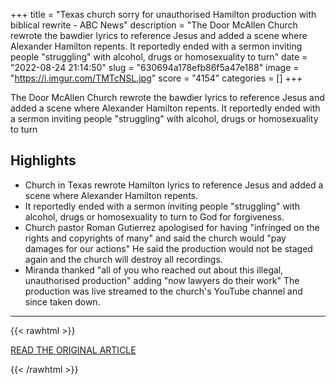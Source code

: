 +++
title = "Texas church sorry for unauthorised Hamilton production with biblical rewrite - ABC News"
description = "The Door McAllen Church rewrote the bawdier lyrics to reference Jesus and added a scene where Alexander Hamilton repents. It reportedly ended with a sermon inviting people \"struggling\" with alcohol, drugs or homosexuality to turn"
date = "2022-08-24 21:14:50"
slug = "630694a178efb86f5a47e188"
image = "https://i.imgur.com/TMTcNSL.jpg"
score = "4154"
categories = []
+++

The Door McAllen Church rewrote the bawdier lyrics to reference Jesus and added a scene where Alexander Hamilton repents. It reportedly ended with a sermon inviting people \"struggling\" with alcohol, drugs or homosexuality to turn

## Highlights

- Church in Texas rewrote Hamilton lyrics to reference Jesus and added a scene where Alexander Hamilton repents.
- It reportedly ended with a sermon inviting people "struggling" with alcohol, drugs or homosexuality to turn to God for forgiveness.
- Church pastor Roman Gutierrez apologised for having "infringed on the rights and copyrights of many" and said the church would "pay damages for our actions" He said the production would not be staged again and the church will destroy all recordings.
- Miranda thanked "all of you who reached out about this illegal, unauthorised production" adding "now lawyers do their work" The production was live streamed to the church's YouTube channel and since taken down.

---

{{< rawhtml >}}
  <p class="article-category">
    <a target="_blank" href="https://www.abc.net.au/news/2022-08-24/church-apologises-for-unauthorised-hamilton-production/101368254">READ THE ORIGINAL ARTICLE</a>
  </p>
{{< /rawhtml >}}
